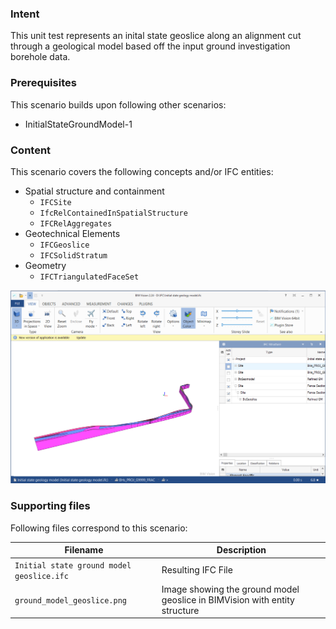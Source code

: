 
### Intent

This unit test represents an inital state geoslice along an alignment cut through a geological model based off the input ground investigation borehole data.

### Prerequisites

This scenario builds upon following other scenarios:

- InitialStateGroundModel-1

### Content

This scenario covers the following concepts and/or IFC entities:

- Spatial structure and containment
	- `IFCSite`
	- `IfcRelContainedInSpatialStructure`
	- `IFCRelAggregates`
- Geotechnical Elements
	- `IFCGeoslice`
	- `IFCSolidStratum`
- Geometry
	- `IFCTriangulatedFaceSet`

![Figure-1](../InitialStateGroundModelGeoslice-1/ground_model_geoslice.png "Ground Model Geoslice (BIMVision)")

### Supporting files

Following files correspond to this scenario:

| Filename                          | Description                               |
|-----------------------------------|-------------------------------------------|
| `Initial state ground model geoslice.ifc`  | Resulting IFC File                        |
| `ground_model_geoslice.png`       | Image showing the ground model geoslice in BIMVision with entity structure |
